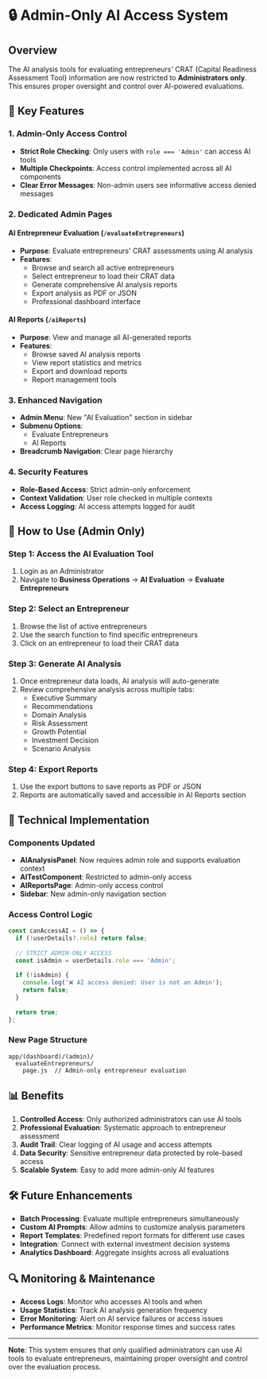# 🔒 Admin-Only AI Access System

## Overview
The AI analysis tools for evaluating entrepreneurs' CRAT (Capital Readiness Assessment Tool) information are now restricted to **Administrators only**. This ensures proper oversight and control over AI-powered evaluations.

## 🎯 Key Features

### 1. **Admin-Only Access Control**
- **Strict Role Checking**: Only users with `role === 'Admin'` can access AI tools
- **Multiple Checkpoints**: Access control implemented across all AI components
- **Clear Error Messages**: Non-admin users see informative access denied messages

### 2. **Dedicated Admin Pages**

#### **AI Entrepreneur Evaluation** (`/evaluateEntrepreneurs`)
- **Purpose**: Evaluate entrepreneurs' CRAT assessments using AI analysis
- **Features**:
  - Browse and search all active entrepreneurs
  - Select entrepreneur to load their CRAT data
  - Generate comprehensive AI analysis reports
  - Export analysis as PDF or JSON
  - Professional dashboard interface

#### **AI Reports** (`/aiReports`)
- **Purpose**: View and manage all AI-generated reports
- **Features**:
  - Browse saved AI analysis reports
  - View report statistics and metrics
  - Export and download reports
  - Report management tools

### 3. **Enhanced Navigation**
- **Admin Menu**: New "AI Evaluation" section in sidebar
- **Submenu Options**:
  - Evaluate Entrepreneurs
  - AI Reports
- **Breadcrumb Navigation**: Clear page hierarchy

### 4. **Security Features**
- **Role-Based Access**: Strict admin-only enforcement
- **Context Validation**: User role checked in multiple contexts
- **Access Logging**: AI access attempts logged for audit

## 🚀 How to Use (Admin Only)

### Step 1: Access the AI Evaluation Tool
1. Login as an Administrator
2. Navigate to **Business Operations** → **AI Evaluation** → **Evaluate Entrepreneurs**

### Step 2: Select an Entrepreneur
1. Browse the list of active entrepreneurs
2. Use the search function to find specific entrepreneurs
3. Click on an entrepreneur to load their CRAT data

### Step 3: Generate AI Analysis
1. Once entrepreneur data loads, AI analysis will auto-generate
2. Review comprehensive analysis across multiple tabs:
   - Executive Summary
   - Recommendations
   - Domain Analysis
   - Risk Assessment
   - Growth Potential
   - Investment Decision
   - Scenario Analysis

### Step 4: Export Reports
1. Use the export buttons to save reports as PDF or JSON
2. Reports are automatically saved and accessible in AI Reports section

## 🔧 Technical Implementation

### Components Updated
- **AIAnalysisPanel**: Now requires admin role and supports evaluation context
- **AITestComponent**: Restricted to admin-only access
- **AIReportsPage**: Admin-only access control
- **Sidebar**: New admin-only navigation section

### Access Control Logic
```javascript
const canAccessAI = () => {
  if (!userDetails?.role) return false;
  
  // STRICT ADMIN-ONLY ACCESS
  const isAdmin = userDetails.role === 'Admin';
  
  if (!isAdmin) {
    console.log('❌ AI access denied: User is not an Admin');
    return false;
  }
  
  return true;
};
```

### New Page Structure
```
app/(dashboard)/(admin)/
  evaluateEntrepreneurs/
    page.js  // Admin-only entrepreneur evaluation
```

## 📊 Benefits

1. **Controlled Access**: Only authorized administrators can use AI tools
2. **Professional Evaluation**: Systematic approach to entrepreneur assessment
3. **Audit Trail**: Clear logging of AI usage and access attempts
4. **Data Security**: Sensitive entrepreneur data protected by role-based access
5. **Scalable System**: Easy to add more admin-only AI features

## 🛠️ Future Enhancements

- **Batch Processing**: Evaluate multiple entrepreneurs simultaneously
- **Custom AI Prompts**: Allow admins to customize analysis parameters
- **Report Templates**: Predefined report formats for different use cases
- **Integration**: Connect with external investment decision systems
- **Analytics Dashboard**: Aggregate insights across all evaluations

## 🔍 Monitoring & Maintenance

- **Access Logs**: Monitor who accesses AI tools and when
- **Usage Statistics**: Track AI analysis generation frequency
- **Error Monitoring**: Alert on AI service failures or access issues
- **Performance Metrics**: Monitor response times and success rates

---

**Note**: This system ensures that only qualified administrators can use AI tools to evaluate entrepreneurs, maintaining proper oversight and control over the evaluation process. 